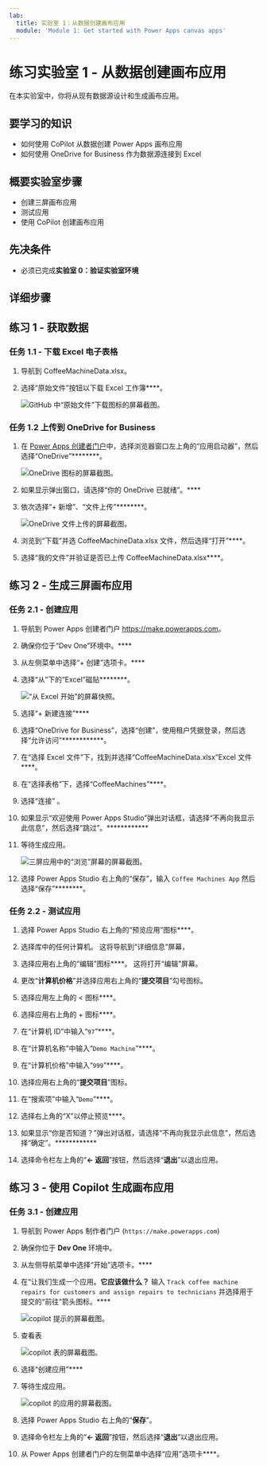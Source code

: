 ```yaml
---
lab:
  title: 实验室 1：从数据创建画布应用
  module: 'Module 1: Get started with Power Apps canvas apps'
---
```


# 练习实验室 1 - 从数据创建画布应用

在本实验室中，你将从现有数据源设计和生成画布应用。

## 要学习的知识

- 如何使用 CoPilot 从数据创建 Power Apps 画布应用
- 如何使用 OneDrive for Business 作为数据源连接到 Excel

## 概要实验室步骤

- 创建三屏画布应用
- 测试应用
- 使用 CoPilot 创建画布应用
  
## 先决条件

- 必须已完成**实验室 0：验证实验室环境**

## 详细步骤

## 练习 1 - 获取数据

### 任务 1.1 - 下载 Excel 电子表格

1. 导航到 CoffeeMachineData.xlsx[](https://github.com/MicrosoftDocs/mslearn-developer-tools-power-platform/blob/master/power-apps/coffee-machine-data/CoffeeMachineData.xlsx)。

1. 选择“原始文件”按钮以下载 Excel 工作簿****。

    ![GitHub 中“原始文件”下载图标的屏幕截图。](../media/raw-download.png)

### 任务 1.2 上传到 OneDrive for Business

1. 在 [Power Apps 创建者门户](https://make.powerapps.com)中，选择浏览器窗口左上角的“应用启动器”，然后选择“OneDrive”********。

    ![OneDrive 图标的屏幕截图。](../media/select-onedrive.png)

1. 如果显示弹出窗口，请选择“你的 OneDrive 已就绪”。****

1. 依次选择“+ 新增”、“文件上传”********。

    ![OneDrive 文件上传的屏幕截图。](../media/select-onedrive-upload.png)

1. 浏览到“下载”并选 CoffeeMachineData.xlsx 文件，然后选择“打开”****。

1. 选择“我的文件”并验证是否已上传 CoffeeMachineData.xlsx****。


## 练习 2 - 生成三屏画布应用

### 任务 2.1 - 创建应用

1. 导航到 Power Apps 创建者门户 <https://make.powerapps.com>。

1. 确保你位于“Dev One”环境中。****

1. 从左侧菜单中选择“+ 创建”选项卡。****

1. 选择“从”下的“Excel”磁贴********。

    ![“从 Excel 开始”的屏幕快照。](../media/start-from-excel.png)

1. 选择“+ 新建连接”****

1. 选择“OneDrive for Business”，选择“创建”，使用租户凭据登录，然后选择“允许访问”************。

1. 在“选择 Excel 文件”下，找到并选择“CoffeeMachineData.xlsx”Excel 文件****。

1. 在“选择表格”下，选择“CoffeeMachines”****。

1. 选择“连接” 。

1. 如果显示“欢迎使用 Power Apps Studio”弹出对话框，请选择“不再向我显示此信息”，然后选择“跳过”。************

1. 等待生成应用。

    ![三屏应用中的“浏览”屏幕的屏幕截图。](../media/three-screen-app-browse-screen.png)

1. 选择 Power Apps Studio 右上角的“保存”，输入 `Coffee Machines App` 然后选择“保存”********。


### 任务 2.2 - 测试应用

1. 选择 Power Apps Studio 右上角的“预览应用”图标****。

1. 选择库中的任何计算机。 这将导航到“详细信息”屏幕，

1. 选择应用右上角的“编辑”图标****。 这将打开“编辑”屏幕。

1. 更改“**计算机价格**”并选择应用右上角的“**提交项目**”勾号图标。

1. 选择应用左上角的 < 图标****。

1. 选择应用右上角的 + 图标****。

1. 在“计算机 ID”中输入“`97`”****。

1. 在“计算机名称”中输入“`Demo Machine`”****。

1. 在“计算机价格”中输入“`999`”****。

1. 选择应用右上角的“**提交项目**”图标。

1. 在“搜索项”中输入“`Demo`”****。

1. 选择右上角的“X”以停止预览****。

1. 如果显示“你是否知道？”弹出对话框，请选择“不再向我显示此信息”，然后选择“确定”。************

1. 选择命令栏左上角的“**<- 返回**”按钮，然后选择“**退出**”以退出应用。


## 练习 3 - 使用 Copilot 生成画布应用

### 任务 3.1 - 创建应用

1. 导航到 Power Apps 制作者门户 (`https://make.powerapps.com`)

1. 确保你位于 **Dev One** 环境中。

1. 从左侧导航菜单中选择“开始”选项卡。****

1. 在“让我们生成一个应用。**它应该做什么？** 输入 `Track coffee machine repairs for customers and assign repairs to technicians` 并选择用于提交的“前往”箭头图标。****

    ![copilot 提示的屏幕截图。](../media/copilot-prompt.png)

1. 查看表

    ![copilot 表的屏幕截图。](../media/copilot-table.png)

1. 选择“创建应用”****

1. 等待生成应用。

    ![copilot 的应用的屏幕截图。](../media/copilot-app.png)

1. 选择 Power Apps Studio 右上角的“**保存**”。

1. 选择命令栏左上角的“**<- 返回**”按钮，然后选择“**退出**”以退出应用。

1. 从 Power Apps 创建者门户的左侧菜单中选择“应用”选项卡****。
